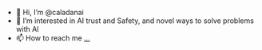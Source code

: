- 👋 Hi, I’m @caladanai
- 👀 I’m interested in AI trust and Safety, and novel ways to solve problems with AI
- 📫 How to reach me [...](https://breuerbass.notion.site/Breuer-Bass-Let-s-Connect-4b30dda5cbc64c2ab218f9068eba4db2?pvs=4)

<!---
caladanai/caladanai is a ✨ special ✨ repository because its `README.md` (this file) appears on your GitHub profile.
You can click the Preview link to take a look at your changes.
--->
